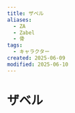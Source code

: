 ```yaml
---
title: ザベル
aliases:
  - ZA
  - Zabel
  - 骨
tags:
  - キャラクター
created: 2025-06-09
modified: 2025-06-10
---
```


# ザベル

